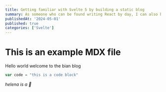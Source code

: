 ```yaml
---
title: Getting familiar with Svelte 5 by building a static blog
summary: As someone who can be found writing React by day, I can also be found writing Svelte by night. Let's get used to the new features of Svelte 5 by building a blog... this blog to be exact.
publishedAt: '2024-05-01'
published: true
categories: ['Svelte']
---
```


# This is an example MDX file

Hello world welcome to the bian blog

```javascript
var code = "this is a code block"
```

_helena is a 🍕_
